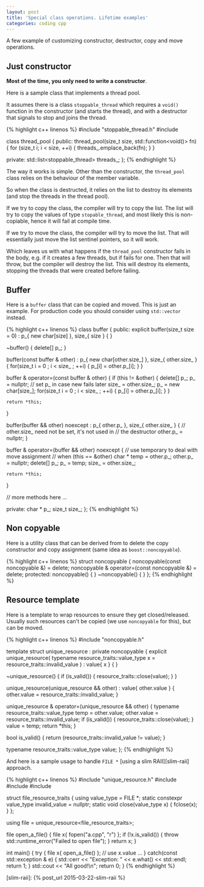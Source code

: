 ```yaml
---
layout: post
title: 'Special class operations. Lifetime examples'
categories: coding cpp
---
```


A few example of customizing constructor, destructor, copy and move operations.


## Just constructor

**Most of the time, you only need to write a constructor**.

Here is a sample class that implements a thread pool.

It assumes there is a class `stoppable_thread` which requires a `void()`
function in the constructor (and starts the thread), and with a destructor that
signals to stop and joins the thread.

{% highlight c++ linenos %}
#include "stoppable_thread.h"
#include <list>

class thread_pool
{
public:
  thread_pool(size_t size, std::function<void()> fn)
  {
    for (size_t i; i < size, ++i)
    {
      threads_.emplace_back(fn);
    }
  }

private:
  std::list<stoppable_thread> threads_;
};
{% endhighlight %}

The way it works is simple. Other than the constructor, the `thread_pool` class
relies on the behaviour of the member variable.

So when the class is destructed, it relies on the list to destroy its elements
(and stop the threads in the thread pool).

If we try to copy the class, the compiler will try to copy the list. The list
will try to copy the values of type `stopable_thread`, and most likely this is
non-copiable, hence it will fail at compile time.

If we try to move the class, the compiler will try to move the list. That will
essentially just move the list sentinel pointers, so it will work.

Which leaves us with what happens if the `thread_pool` constructor fails in the
body, e.g. if it creates a few threads, but if fails for one. Then that will
throw, but the compiler will destroy the list. This will destroy its elements,
stopping the threads that were created before failing.


## Buffer

Here is a `buffer` class that can be copied and moved. This is just an example.
For production code you should consider using `std::vector` instead.

{% highlight c++ linenos %}
class buffer
{
public:
  explicit buffer(size_t size = 0) :
    p_{ new char[size] },
    size_{ size }
  {
  }

  ~buffer()
  {
    delete[] p_;
  }

  buffer(const buffer & other) :
    p_{ new char[other.size_] },
    size_{ other.size_ }
  {
    for(size_t i = 0 ; i < size_ ; ++i)
    {
      p_[i] = other.p_[i];
    }
  }

  buffer & operator=(const buffer & other)
  {
    if (this != &other)
    {
      delete[] p_;
      p_ = nullptr; // set p_ in case new fails later
      size_ = other.size_;
      p_ = new char[size_];
      for(size_t i = 0 ; i < size_ ; ++i)
      {
        p_[i] = other.p_[i];
      }
    }

    return *this;
  }

  buffer(buffer && other) noexcept :
    p_{ other.p_ },
    size_{ other.size_ }
  {
    // other.size_ need not be set, it's not used in
    // the destructor
    other.p_ = nullptr;
  }

  buffer & operator=(buffer && other) noexcept
  {
    // use temporary to deal with move assignment
    // when (this == &other)
    char * temp = other.p_;
    other.p_ = nullptr;
    delete[] p_;
    p_ = temp;
    size_ = other.size_;

    return *this;
  }

  // more methods here ...

private:
  char * p_;
  size_t size_;
};
{% endhighlight %}


## Non copyable

Here is a utility class that can be derived from to delete the copy constructor
and copy assignment (same idea as `boost::noncopyable`).

{% highlight c++ linenos %}
struct noncopyable
{
  noncopyable(const noncopyable &) = delete;
  noncopyable & operator=(const noncopyable &) = delete;
protected:
  noncopyable() { }
  ~noncopyable() { }
};
{% endhighlight %}


## Resource template

Here is a template to wrap resources to ensure they get closed/released.
Usually such resources can't be copied (we use `noncopyable` for this), but can
be moved.

{% highlight c++ linenos %}
#include "noncopyable.h"

template<class resource_traits>
struct unique_resource :
  private noncopyable
{
  explicit unique_resource(
    typename resource_traits::value_type x = resource_traits::invalid_value
    ) :
    value{ x }
  {
  }

  ~unique_resource()
  {
    if (is_valid())
    {
      resource_traits::close(value);
    }
  }

  unique_resource(unique_resource && other) :
    value{ other.value }
  {
    other.value = resource_traits::invalid_value;
  }

  unique_resource & operator=(unique_resource && other)
  {
    typename resource_traits::value_type temp = other.value;
    other.value = resource_traits::invalid_value;
    if (is_valid())
    {
      resource_traits::close(value);
    }
    value = temp;
    return *this;
  }

  bool is_valid()
  {
    return (resource_traits::invalid_value != value);
  }

  typename resource_traits::value_type value;
};
{% endhighlight %}

And here is a sample usage to handle `FILE *` [using a slim RAII][slim-raii] approach.

{% highlight c++ linenos %}
#include "unique_resource.h"
#include <cstdio>
#include <stdexcept>
#include <iostream>

struct file_resource_traits
{
  using value_type = FILE *;
  static constexpr value_type invalid_value = nullptr;
  static void close(value_type x) { fclose(x); }
};

using file = unique_resource<file_resource_traits>;

file open_a_file()
{
  file x{ fopen("a.cpp", "r") };
  if (!x.is_valid())
  {
    throw std::runtime_error("Failed to open file");
  }
  return x;
}

int main()
{
  try
  {
    file x{ open_a_file() };
    // use x.value ...
  }
  catch(const std::exception & e)
  {
    std::cerr << "Exception: " << e.what() << std::endl;
    return 1;
  }
  std::cout << "All good!\n";
  return 0;
}
{% endhighlight %}


[slim-raii]:     {% post_url 2015-03-22-slim-raii %}

